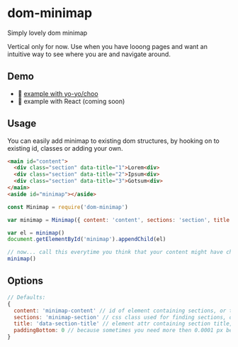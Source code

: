 # dom-minimap 
Simply lovely dom minimap

Vertical only for now. Use when you have looong pages and want an intuitive way to see where you are and navigate around.

## Demo
- :steam_locomotive: [example with yo-yo/choo](http://requirebin.com/?gist=5fb5398f612a208b4ca4854183c5c2d2)
- :high_brightness: example with React (coming soon)

## Usage
You can easily add minimap to existing dom structures, by hooking on to existing id, classes or adding your own.
```html
<main id="content">
  <div class="section" data-title="1">Lorem<div>
  <div class="section" data-title="2">Ipsum<div>
  <div class="section" data-title="3">Gotsum<div>
</main>
<aside id="minimap"></aside>
```

```js
const Minimap = require('dom-minimap')

var minimap = Minimap({ content: 'content', sections: 'section', title: 'data-title' })

var el = minimap()
document.getElementById('minimap').appendChild(el)

// now... call this everytime you think that your content might have changed. Its ok... its cheap.
minimap()

```

## Options
```js
// Defaults:
{
  content: 'minimap-content' // id of element containing sections, or the element directly
  sections: 'minimap-section' // css class used for finding sections, or a function (containerElm) => return Array(sections)
  title: 'data-section-title' // element attr containing section title, or a function (sectionElm) => return title
  paddingBottom: 0 // because sometimes you need more then 0.0001 px between sections, put <value>px or <value>%
}
```
